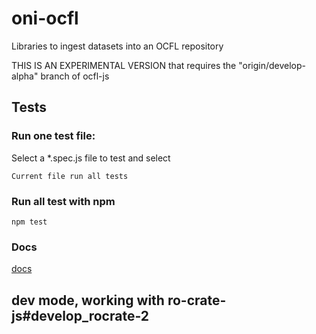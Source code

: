 # oni-ocfl
Libraries to ingest datasets into an OCFL repository


THIS IS AN EXPERIMENTAL VERSION that requires the "origin/develop-alpha" branch of ocfl-js




## Tests

### Run one test file:

Select a *.spec.js file to test and select

```
Current file run all tests
```


### Run all test with npm

```
npm test
```

### Docs

[docs](./docs.md)


## dev mode, working with ro-crate-js#develop_rocrate-2
